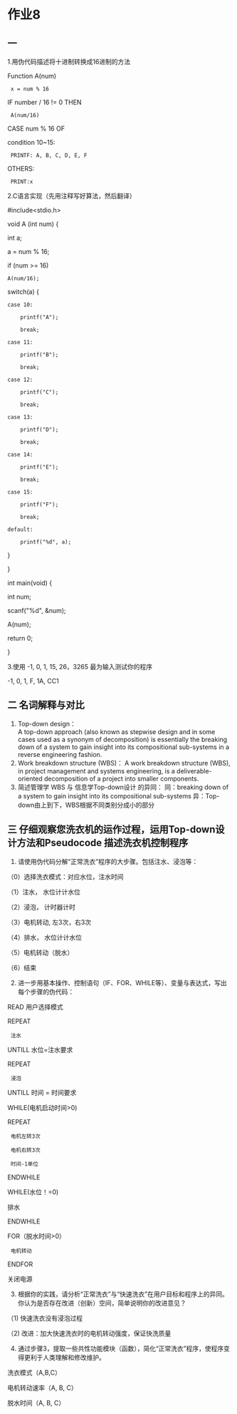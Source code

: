 # 作业8
## 一
1.用伪代码描述将十进制转换成16进制的方法    

Function A(num)    

     x = num % 16      

IF number / 16 != 0 THEN     

     A(num/16)      

CASE num % 16 OF     

condition 10~15:    

     PRINTF: A, B, C, D, E, F    

OTHERS:     

     PRINT:x      

2.C语言实现（先用注释写好算法，然后翻译）     

#include<stdio.h>     

void A (int num) {      

  int a;     

  a = num % 16;     

  if (num >= 16)      

    A(num/16);    

  switch(a) {     

    case 10:     

        printf("A");     

        break;    

    case 11:      

        printf("B");      

        break;     

    case 12:      

        printf("C");      

        break;      

    case 13:     

        printf("D");     

        break;      

    case 14:     

        printf("E");     

        break;     

    case 15:      

        printf("F");      

        break;     

    default:     

        printf("%d", a);     

  }       

}       

int main(void) {       

  int num;      

  scanf("%d", &num);     

  A(num);     

  return 0;       

}      

3.使用 -1, 0, 1, 15, 26，3265 最为输入测试你的程序     

-1, 0, 1, F, 1A, CC1     

## 二 名词解释与对比      
1. Top-down design：      
A top-down approach (also known as stepwise design and in some cases used as a synonym of decomposition) is essentially the breaking down of a system to gain insight into its compositional sub-systems in a reverse engineering fashion.
2. Work breakdown structure (WBS)：
A work breakdown structure (WBS), in project management and systems engineering, is a deliverable-oriented decomposition of a project into smaller components.
3. 简述管理学 WBS 与 信息学Top-down设计 的异同：
同：breaking down of a system to gain insight into its compositional sub-systems 
异：Top-down由上到下，WBS根据不同类别分成小的部分
## 三 仔细观察您洗衣机的运作过程，运用Top-down设计方法和Pseudocode 描述洗衣机控制程序
1. 请使用伪代码分解“正常洗衣”程序的大步骤。包括注水、浸泡等：      

（0）选择洗衣模式：对应水位，注水时间     

（1）注水， 水位计计水位       

（2）浸泡， 计时器计时      

（3）电机转动, 左3次，右3次      

（4）排水， 水位计计水位         

（5）电机转动（脱水）      

（6）结束     

2. 进一步用基本操作、控制语句（IF、FOR、WHILE等）、变量与表达式，写出每个步骤的伪代码：      

READ 用户选择模式      

REPEAT      

     注水     

UNTILL 水位=注水要求

REPEAT     

     浸泡      

UNTILL 时间 = 时间要求        

WHILE(电机启动时间>0)       

REPEAT       

     电机左转3次      

     电机右转3次      

     时间-1单位      

ENDWHILE      

WHILE(水位！=0)       

排水      

ENDWHILE       

FOR（脱水时间>0）     

     电机转动     

ENDFOR      

关闭电源    

3. 根据你的实践，请分析“正常洗衣”与“快速洗衣”在用户目标和程序上的异同。你认为是否存在改进（创新）空间，简单说明你的改进意见？      

（1) 快速洗衣没有浸泡过程      

（2) 改进：加大快速洗衣时的电机转动强度，保证快洗质量     

4. 通过步骤3，提取一些共性功能模块（函数），简化“正常洗衣”程序，使程序变得更利于人类理解和修改维护。    

洗衣模式（A,B,C）     

电机转动速率（A, B, C）      

脱水时间（A, B, C）      

